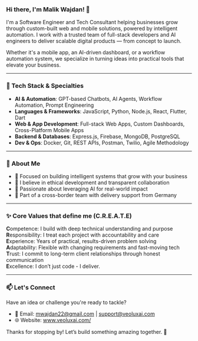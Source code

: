 ### Hi there, I'm Malik Wajdan! 👋

I'm a Software Engineer and Tech Consultant helping businesses grow through custom-built web and mobile solutions, powered by intelligent automation. I work with a trusted team of full-stack developers and AI engineers to deliver scalable digital products — from concept to launch.

Whether it's a mobile app, an AI-driven dashboard, or a workflow automation system, we specialize in turning ideas into practical tools that elevate your business.

---

### 🔧 Tech Stack & Specialties

- **AI & Automation**: GPT-based Chatbots, AI Agents, Workflow Automation, Prompt Engineering
- **Languages & Frameworks**: JavaScript, Python, Node.js, React, Flutter, Dart
- **Web & App Development**: Full-stack Web Apps, Custom Dashboards, Cross-Platform Mobile Apps
- **Backend & Databases**: Express.js, Firebase, MongoDB, PostgreSQL
- **Dev & Ops**: Docker, Git, REST APIs, Postman, Twilio, Agile Methodology

---

### 🌱 About Me

- 🚀 Focused on building intelligent systems that grow with your business
- 🤝 I believe in ethical development and transparent collaboration
- 🧠 Passionate about leveraging AI for real-world impact
- 📍 Part of a cross-border team with delivery support from Germany

---

### ✨ Core Values that define me (C.R.E.A.T.E)

**C**ompetence: I build with deep technical understanding and purpose  
**R**esponsibility: I treat each project with accountability and care  
**E**xperience: Years of practical, results-driven problem solving  
**A**daptability: Flexible with changing requirements and fast-moving tech  
**T**rust: I commit to long-term client relationships through honest communication  
**E**xcellence: I don’t just code - I deliver.

---

### 📫 Let's Connect

Have an idea or challenge you're ready to tackle?

- 📧 Email: mwajdan22@gmail.com | support@veoluxai.com 
- 🌐 Website: www.veoluxai.com/

Thanks for stopping by! Let’s build something amazing together. 🚀
